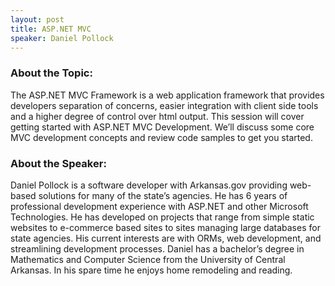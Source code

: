 ```yaml
---
layout: post
title: ASP.NET MVC
speaker: Daniel Pollock
---
```


### About the Topic: 
The ASP.NET MVC Framework is a web application framework that provides developers separation of concerns, easier integration with client side tools and a higher degree of control over html output. This session will cover getting started with ASP.NET MVC Development. We’ll discuss some core MVC development concepts and review code samples to get you started. 

### About the Speaker:
Daniel Pollock is a software developer with Arkansas.gov providing web-based solutions for many of the state’s agencies. He has 6 years of professional development experience with ASP.NET and other Microsoft Technologies.  He has developed on projects that range from simple static websites to e-commerce based sites to sites managing large databases for state agencies. His current interests are with ORMs, web development, and streamlining development processes. Daniel has a bachelor’s degree in Mathematics and Computer Science from the University of Central Arkansas. In his spare time he enjoys home remodeling and reading.